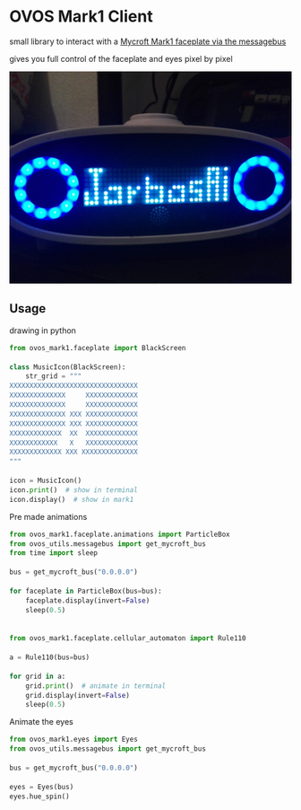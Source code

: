 # OVOS Mark1 Client

small library to interact with a [Mycroft Mark1 faceplate via the messagebus](https://openvoiceos.github.io/message_spec/phal_mk1/)

gives you full control of the faceplate and eyes pixel by pixel

![](./demo/86788719_10157996735085818_3139665318654246912_n.jpg)

## Usage

drawing in python

```python
from ovos_mark1.faceplate import BlackScreen

class MusicIcon(BlackScreen):
    str_grid = """
XXXXXXXXXXXXXXXXXXXXXXXXXXXXXXXX
XXXXXXXXXXXXXX     XXXXXXXXXXXXX
XXXXXXXXXXXXXX     XXXXXXXXXXXXX
XXXXXXXXXXXXXX XXX XXXXXXXXXXXXX
XXXXXXXXXXXXXX XXX XXXXXXXXXXXXX
XXXXXXXXXXXXX  XX  XXXXXXXXXXXXX
XXXXXXXXXXXX   X   XXXXXXXXXXXXX
XXXXXXXXXXXXX XXX XXXXXXXXXXXXXX
"""
    
icon = MusicIcon()
icon.print()  # show in terminal
icon.display()  # show in mark1
```

Pre made animations

```python
from ovos_mark1.faceplate.animations import ParticleBox
from ovos_utils.messagebus import get_mycroft_bus
from time import sleep

bus = get_mycroft_bus("0.0.0.0")

for faceplate in ParticleBox(bus=bus):
    faceplate.display(invert=False)
    sleep(0.5)

    
from ovos_mark1.faceplate.cellular_automaton import Rule110

a = Rule110(bus=bus)

for grid in a:
    grid.print()  # animate in terminal
    grid.display(invert=False)
    sleep(0.5)
```

Animate the eyes

```python
from ovos_mark1.eyes import Eyes
from ovos_utils.messagebus import get_mycroft_bus

bus = get_mycroft_bus("0.0.0.0")

eyes = Eyes(bus)
eyes.hue_spin()
```
